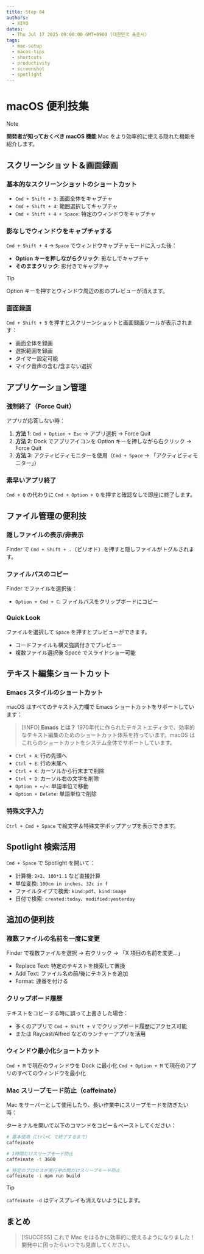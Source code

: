 ```yaml
---
title: Step 04
authors:
  - XIYO
dates:
  - Thu Jul 17 2025 09:00:00 GMT+0900 (대한민국 표준시)
tags:
  - mac-setup
  - macos-tips
  - shortcuts
  - productivity
  - screenshot
  - spotlight
---
```


# macOS 便利技集

> [!NOTE]
> **開発者が知っておくべき macOS 機能**
> Mac をより効率的に使える隠れた機能を紹介します。

## スクリーンショット＆画面録画

### 基本的なスクリーンショットのショートカット

- `Cmd + Shift + 3`: 画面全体をキャプチャ
- `Cmd + Shift + 4`: 範囲選択してキャプチャ
- `Cmd + Shift + 4 + Space`: 特定のウィンドウをキャプチャ

### 影なしでウィンドウをキャプチャする

`Cmd + Shift + 4` → `Space` でウィンドウキャプチャモードに入った後：

- **Option キーを押しながらクリック**: 影なしでキャプチャ
- **そのままクリック**: 影付きでキャプチャ

> [!TIP]
> Option キーを押すとウィンドウ周辺の影のプレビューが消えます。

### 画面録画

`Cmd + Shift + 5` を押すとスクリーンショットと画面録画ツールが表示されます：

- 画面全体を録画
- 選択範囲を録画
- タイマー設定可能
- マイク音声の含む/含まない選択

## アプリケーション管理

### 強制終了（Force Quit）

アプリが応答しない時：

1. **方法 1**: `Cmd + Option + Esc` → アプリ選択 → Force Quit
2. **方法 2**: Dock でアプリアイコンを Option キーを押しながら右クリック → Force Quit
3. **方法 3**: アクティビティモニターを使用（`Cmd + Space` → 「アクティビティモニター」）

### 素早いアプリ終了

`Cmd + Q` の代わりに `Cmd + Option + Q` を押すと確認なしで即座に終了します。

## ファイル管理の便利技

### 隠しファイルの表示/非表示

Finder で `Cmd + Shift + .`（ピリオド）を押すと隠しファイルがトグルされます。

### ファイルパスのコピー

Finder でファイルを選択後：

- `Option + Cmd + C`: ファイルパスをクリップボードにコピー

### Quick Look

ファイルを選択して `Space` を押すとプレビューができます。

- コードファイルも構文強調付きでプレビュー
- 複数ファイル選択後 Space でスライドショー可能

## テキスト編集ショートカット

### Emacs スタイルのショートカット

macOS はすべてのテキスト入力欄で Emacs ショートカットをサポートしています：

> [!INFO]
> **Emacs とは？**
> 1970年代に作られたテキストエディタで、効率的なテキスト編集のためのショートカット体系を持っています。macOS はこれらのショートカットをシステム全体でサポートしています。

- `Ctrl + A`: 行の先頭へ
- `Ctrl + E`: 行の末尾へ
- `Ctrl + K`: カーソルから行末まで削除
- `Ctrl + D`: カーソル右の文字を削除
- `Option + ←/→`: 単語単位で移動
- `Option + Delete`: 単語単位で削除

### 特殊文字入力

`Ctrl + Cmd + Space` で絵文字＆特殊文字ポップアップを表示できます。

## Spotlight 検索活用

`Cmd + Space` で Spotlight を開いて：

- 計算機: `2+2`、`100*1.1` など直接計算
- 単位変換: `100cm in inches`、`32c in f`
- ファイルタイプで検索: `kind:pdf`、`kind:image`
- 日付で検索: `created:today`、`modified:yesterday`

## 追加の便利技

### 複数ファイルの名前を一度に変更

Finder で複数ファイルを選択 → 右クリック → 「X 項目の名前を変更...」

- Replace Text: 特定のテキストを検索して置換
- Add Text: ファイル名の前/後にテキストを追加
- Format: 連番を付ける

### クリップボード履歴

テキストをコピーする時に誤って上書きした場合：

- 多くのアプリで `Cmd + Shift + V` でクリップボード履歴にアクセス可能
- または Raycast/Alfred などのランチャーアプリを活用

### ウィンドウ最小化ショートカット

`Cmd + M` で現在のウィンドウを Dock に最小化
`Cmd + Option + M` で現在のアプリのすべてのウィンドウを最小化

### Mac スリープモード防止（caffeinate）

Mac をサーバーとして使用したり、長い作業中にスリープモードを防ぎたい時：

ターミナルを開いて以下のコマンドをコピー＆ペーストしてください：

```bash
# 基本使用（Ctrl+C で終了するまで）
caffeinate

# 1時間だけスリープモード防止
caffeinate -t 3600

# 特定のプロセスが実行中の間だけスリープモード防止
caffeinate -i npm run build
```

> [!TIP]
> `caffeinate -d` はディスプレイも消えないようにします。

## まとめ

> [!SUCCESS]
> これで Mac をはるかに効率的に使えるようになりました！
> 開発中に困ったらいつでも見直してください。